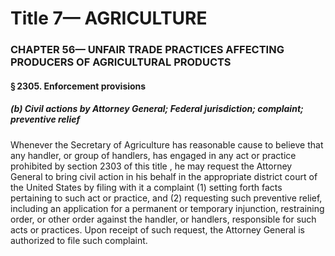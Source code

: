 
# Title 7— AGRICULTURE
### CHAPTER 56— UNFAIR TRADE PRACTICES AFFECTING PRODUCERS OF AGRICULTURAL PRODUCTS
#### § 2305. Enforcement provisions
##### (b) Civil actions by Attorney General; Federal jurisdiction; complaint; preventive relief

Whenever the Secretary of Agriculture has reasonable cause to believe that any handler, or group of handlers, has engaged in any act or practice prohibited by section 2303 of this title , he may request the Attorney General to bring civil action in his behalf in the appropriate district court of the United States by filing with it a complaint (1) setting forth facts pertaining to such act or practice, and (2) requesting such preventive relief, including an application for a permanent or temporary injunction, restraining order, or other order against the handler, or handlers, responsible for such acts or practices. Upon receipt of such request, the Attorney General is authorized to file such complaint.
